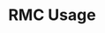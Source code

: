 ---
title: RMC Usage
excerpt: Learning how to use the RMC from your code
navigation:
- /usage/provider
---